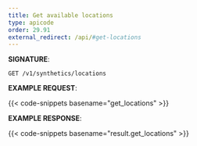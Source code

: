 ```yaml
---
title: Get available locations
type: apicode
order: 29.91
external_redirect: /api/#get-locations
---
```



**SIGNATURE**:

`GET /v1/synthetics/locations`


**EXAMPLE REQUEST**:


{{< code-snippets basename="get_locations" >}}


**EXAMPLE RESPONSE**:


{{< code-snippets basename="result.get_locations" >}}
